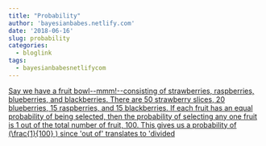 ```yaml
---
title: "Probability"
author: 'bayesianbabes.netlify.com'
date: '2018-06-16'
slug: probability
categories:
  - bloglink
tags:
  - bayesianbabesnetlifycom
---
```


[Say we have a fruit bowl--mmm!--consisting of strawberries, raspberries, blueberries, and blackberries. There are 50 strawberry slices, 20 blueberries, 15 raspberries, and 15 blackberries. If each fruit has an equal probability of being selected, then the probability of selecting any one fruit is 1 out of the total number of fruit, 100. This gives us a probability of \(\frac{1}{100} \) since 'out of' translates to 'divided<i class="fas fa-external-link-alt"></i>](https://bayesianbabes.netlify.com/post/2018-06-14-probability/)

